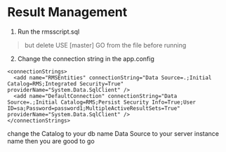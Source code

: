 # Result Management
1. Run the rmsscript.sql 
  >but delete USE [master] GO from the file before running
2. Change the connection string in the app.config 
  >
    <connectionStrings>
      <add name="RMSEntities" connectionString="Data Source=.;Initial Catalog=RMS;Integrated Security=True" providerName="System.Data.SqlClient" />
      <add name="DefaultConnection" connectionString="Data Source=.;Initial Catalog=RMS;Persist Security Info=True;User ID=sa;Password=password1;MultipleActiveResultSets=True" providerName="System.Data.SqlClient" />
    </connectionStrings>
  change the Catalog to your db name
  Data Source to your server instance name then you are good to go
